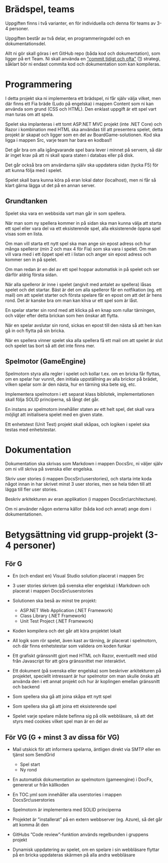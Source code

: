 # Brädspel, teams

Uppgiften finns i två varianter, en för individuella och denna för teams av 3-4 personer. 

Uppgiften består av två delar, en programmeringsdel och en dokumentationsdel. 

Allt ni gör skall göras i ert GitHub repo (båda kod och dokumentation), som ligger på ert Team. Ni skall använda en ["commit tidigt och ofta"](https://blog.codinghorror.com/check-in-early-check-in-often/) ([1](https://sethrobertson.github.io/GitBestPractices/)) strategi, såklart bör ni endast commita kod och dokumentation som kan kompileras.

# Programmering
I detta projekt ska ni implementera ett brädspel, ni får själv välja vilket, men där finns ett Fia bräde (Ludo på engelska) i mappen Content som ni kan använda som grund (CSS och HTML). Den enklast uppgift är ett spel vart man turas om att spela.

Spelet ska implanteras i ett tomt ASP.NET MVC projekt (inte .NET Core) och Razor i kombination med HTML ska användas till att presentera spelet, detta projekt är skapat och ligger som en del av BoardGame-solutionen. 
Kod ska ligga i mappen Src, varje team har bara en kodbas!!

Det går bra om alla igångvarande spel bara lever i minnet på servern, så där är inget krav på att ni skall spara staten i databas eller på disk.

Det går också bra om användarna själv ska uppdatera sidan (tycka F5) för att kunna följa med i spelet.

Spelet skall bara kunna köra på eran lokal dator (localhost), men ni får så klart gärna lägga ut det på en annan server.

## Grundtanken 
Spelet ska vara en webbsida vart man går in som spellera.

När man som ny spellera kommer in på sidan ska man kunna välja att starta ett spel eller vara del va ett eksisterende spel, alla eksisterende öppna spel visas som en lista. 

Om man vill starta ett nytt spel ska man ange sin epost adress och hur många spelleror (min 2 och max 4 för Fia) som ska vara i spelet. Om man vill vara med i ett öppet spel ett i listan och anger sin epost adress och kommer sen in på spelet.

Om man redan är en del av ett spel hoppar automatisk in på spelet och ser därför aldrig första sidan.

När alla spelleror är inne i spelet (angivit med antalet av spellera) låsas spelet och det startar. Bäst är det om alla spelleror får en notfikation (eg. ett mail) om att spelet starter och första spelare får en epost om att det är hens rond. Det är kanske bra om man kan kliva ur ett spel som är låst.

En spelar starter sin rond med att klicka på en knap som rullar tärningen, och väljer efter detta brickan som hen önskar att flytta.

När en spelar avslutar sin rond, sickas en epost till den nästa så att hen kan gå in och flytta på sin bricka.

När en spellera vinner spelet ska alla spellera få ett mail om att spelet är slut och spelet tas bort så att det inte finns mer.

## Spelmotor (GameEngine)
Spelmotorn styra alla regler i spelet och kollar t.ex. om en bricka får flyttas, om en spelar har vunnit, den initiala uppställning av alla brickor på brädet, vilken spelar som är den nästa, hur en tärning ska bete sig, etc.

Implementera spelmotorn i ett separat klass bibliotek, implementationen skall följa SOLID principerna, så långt det går.

En instans av spelmotorn innehåller staten av ett helt spel, det skall vara möjligt att initialisera spelet med en given state.

Ett enhetstest (Unit Test) projekt skall skåpas, och logiken i spelet ska testas med enhetstestar.

# Dokumentation
Dokumentation ska skrivas som Markdown i mappen DocsSrc, ni väljer själv om ni vill skriva på svenska eller engelska.

Skriv user stories (i mappen DocsSrc\userstories), och starta inte koda något innan in har skrivet minst 3 user stories, men se hela tiden till att lägga till fler user stories.

Beskriv arkitekturen av eran applikation (i mappen DocsSrc\architecture).

Om ni använder någon externa källor (båda kod och annat) ange dom i dokumentationen.

# Betygsättning vid grupp-projekt (3-4 personer)
## För G
* En (och endast en) Visual Studio solution placerat i mappen Src
* 3 user stories skriven (på svenska eller engelska) i Markdown och placerat i mappen DocsSrc\userstories
* Solutionen ska beså av minst tre projekt:
  * ASP.NET Web Application (.NET Framework)
  * Class Library (.NET Framework)
  * Unit Test Project (.NET Framework)

* Koden kompilera och det går att köra projektet lokalt
* All logik som rör spelet, även kast av tärning, är placerat i spelmotorn, och där finns enhetstestar som validera om koden funkar
* Ett grafiskt gränssnitt gjort med HTML och Razor, eventuellt med stöd från Javascript för att göra gränssnittet mer interaktivt.
* Ett dokument (på svenska eller engelska) som beskriver arkitekturen på projektet, speciellt intressant är hur spelmotor om man skulle önska att använda den i ett annat projekt och hur är koplingen emellan gränssnitt och backend
* Som spellera ska gå att joina skåpa ett nytt spel
* Som spellera ska gå att joina ett eksisterende spel
* Spelet varje spelare måste befinna sig på olik webbläsare, så att det styrs med cookies vilket spel man är en del av 

## För VG (G + minst 3 av dissa för VG)
* Mail utskick för att informera spelarna, äntligen direkt via SMTP eller en tjänst som SendGrid
  * Spel start
  * Ny rond

* En automatisk dokumentation av spelmotorn (gameengine) i DocFx, genererat ur från källkoden
* En TOC.yml som innehåller alla userstories i mappen DocsSrc\userstories
* Spelmotorn är implementera med SOLID principerna
* Projektet är ”installerat” på en extern webbserver (eg. Azure), så det går att komma åt den
* GitHubs ”Code review”-funktion används regelbunden i gruppens projekt
* Dynamisk uppdatering av spelet, om en spelare i sin webbläsare flyttar på en bricka uppdateras skärmen på alla andra webbläsare 